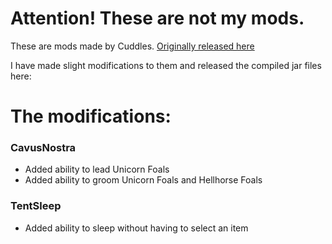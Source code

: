 # Attention! These are not my mods.
These are mods made by Cuddles. <a href="https://forum.wurmonline.com/index.php?/topic/167518-released-coldies-compilations/">Originally released here<a>

 I have made slight modifications to them and released the compiled jar files here:

# The modifications:
### CavusNostra
 - Added ability to lead Unicorn Foals
 - Added ability to groom Unicorn Foals and Hellhorse Foals
 
### TentSleep
 - Added ability to sleep without having to select an item
